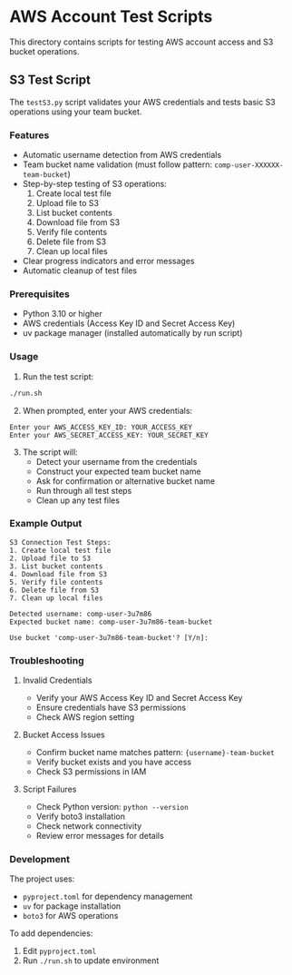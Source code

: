 # AWS Account Test Scripts

This directory contains scripts for testing AWS account access and S3 bucket operations.

## S3 Test Script

The `testS3.py` script validates your AWS credentials and tests basic S3 operations using your team bucket.

### Features

- Automatic username detection from AWS credentials
- Team bucket name validation (must follow pattern: `comp-user-XXXXXX-team-bucket`)
- Step-by-step testing of S3 operations:
  1. Create local test file
  2. Upload file to S3
  3. List bucket contents
  4. Download file from S3
  5. Verify file contents
  6. Delete file from S3
  7. Clean up local files
- Clear progress indicators and error messages
- Automatic cleanup of test files

### Prerequisites

- Python 3.10 or higher
- AWS credentials (Access Key ID and Secret Access Key)
- uv package manager (installed automatically by run script)

### Usage

1. Run the test script:
```bash
./run.sh
```

2. When prompted, enter your AWS credentials:
```
Enter your AWS_ACCESS_KEY_ID: YOUR_ACCESS_KEY
Enter your AWS_SECRET_ACCESS_KEY: YOUR_SECRET_KEY
```

3. The script will:
   - Detect your username from the credentials
   - Construct your expected team bucket name
   - Ask for confirmation or alternative bucket name
   - Run through all test steps
   - Clean up any test files

### Example Output

```
S3 Connection Test Steps:
1. Create local test file
2. Upload file to S3
3. List bucket contents
4. Download file from S3
5. Verify file contents
6. Delete file from S3
7. Clean up local files

Detected username: comp-user-3u7m86
Expected bucket name: comp-user-3u7m86-team-bucket

Use bucket 'comp-user-3u7m86-team-bucket'? [Y/n]:
```

### Troubleshooting

1. Invalid Credentials
   - Verify your AWS Access Key ID and Secret Access Key
   - Ensure credentials have S3 permissions
   - Check AWS region setting

2. Bucket Access Issues
   - Confirm bucket name matches pattern: `{username}-team-bucket`
   - Verify bucket exists and you have access
   - Check S3 permissions in IAM

3. Script Failures
   - Check Python version: `python --version`
   - Verify boto3 installation
   - Check network connectivity
   - Review error messages for details

### Development

The project uses:
- `pyproject.toml` for dependency management
- `uv` for package installation
- `boto3` for AWS operations

To add dependencies:
1. Edit `pyproject.toml`
2. Run `./run.sh` to update environment
